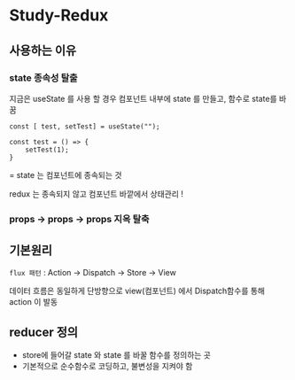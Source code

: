 # Study-Redux





## 사용하는 이유 



### state 종속성 탈출

지금은 useState 를 사용 할 경우 컴포넌트 내부에  state 를 만들고, 함수로 state를 바꿈

```react
const [ test, setTest] = useState("");

const test = () => {
	setTest(1);
}
```

= state 는 컴포넌트에 종속되는 것 



redux 는 종속되지 않고 컴포넌트 바깥에서 상태관리 !



### props -> props -> props  지옥 탈축



## 기본원리

`flux 패턴` : Action -> Dispatch -> Store -> View

데이터 흐름은 동일하게 단방향으로 view(컴포넌트) 에서 Dispatch함수를 통해 action 이 발동 





## reducer 정의

- store에 들어갈 state 와 state 를 바꿀 함수를 정의하는 곳
- 기본적으로 순수함수로 코딩하고, 불변성을 지켜야 함

